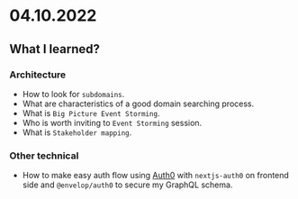 # 04.10.2022

## What I learned?

### Architecture

- How to look for `subdomains`.
- What are characteristics of a good domain searching process.
- What is `Big Picture Event Storming`.
- Who is worth inviting to `Event Storming` session.
- What is `Stakeholder mapping`.

### Other technical

- How to make easy auth flow using [Auth0](https://auth0.com/) with `nextjs-auth0` on frontend side and `@envelop/auth0` to secure my GraphQL schema.
